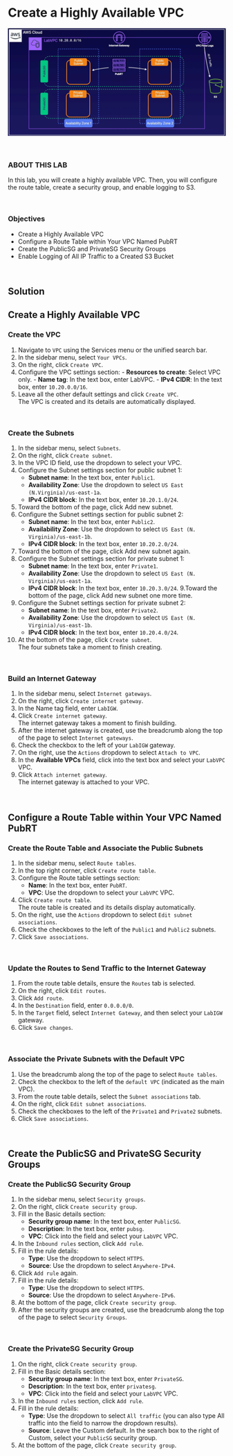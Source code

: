 # Create a Highly Available VPC

![](../../img/ChallengeLab-3.png)

<br>

### ABOUT THIS LAB
In this lab, you will create a highly available VPC. Then, you will configure the route table, create a security group, and enable logging to S3.

<br>

### Objectives
- Create a Highly Available VPC
- Configure a Route Table within Your VPC Named PubRT
- Create the PublicSG and PrivateSG Security Groups
- Enable Logging of All IP Traffic to a Created S3 Bucket

<br>

## Solution
## Create a Highly Available VPC
### Create the VPC
1. Navigate to `VPC` using the Services menu or the unified search bar.
2. In the sidebar menu, select `Your VPCs`.
3. On the right, click `Create VPC`.
4. Configure the VPC settings section:
       - **Resources to create**: Select VPC only.
       - **Name tag**: In the text box, enter LabVPC.
       - **IPv4 CIDR**: In the text box, enter `10.20.0.0/16`.
5. Leave all the other default settings and click `Create VPC`.<br>The VPC is created and its details are automatically displayed.

<br>

### Create the Subnets
1. In the sidebar menu, select `Subnets`.
2. On the right, click `Create subnet`.
3. In the VPC ID field, use the dropdown to select your VPC.
4. Configure the Subnet settings section for public subnet 1:
    - **Subnet name**: In the text box, enter `Public1`.
    - **Availability Zone**: Use the dropdown to select `US East (N.Virginia)/us-east-1a`.
    - **IPv4 CIDR block**: In the text box, enter `10.20.1.0/24`.
5. Toward the bottom of the page, click Add new subnet.
6. Configure the Subnet settings section for public subnet 2:
    - **Subnet name**: In the text box, enter `Public2`.
    - **Availability Zone**: Use the dropdown to select `US East (N. Virginia)/us-east-1b`.
    - **IPv4 CIDR block**: In the text box, enter `10.20.2.0/24`.
7. Toward the bottom of the page, click Add new subnet again.
8. Configure the Subnet settings section for private subnet 1:
    - **Subnet name**: In the text box, enter `Private1`.
    - **Availability Zone**: Use the dropdown to select `US East (N. Virginia)/us-east-1a`.
    - **IPv4 CIDR block**: In the text box, enter `10.20.3.0/24`.
9.Toward the bottom of the page, click Add new subnet one more time.
10. Configure the Subnet settings section for private subnet 2:
    - **Subnet name**: In the text box, enter `Private2`.
    - **Availability Zone**: Use the dropdown to select `US East (N. Virginia)/us-east-1b`.
    - **IPv4 CIDR block**: In the text box, enter `10.20.4.0/24`.
11. At the bottom of the page, click `Create subnet`.<br>The four subnets take a moment to finish creating.

<br>

### Build an Internet Gateway
1. In the sidebar menu, select `Internet gateways`.
2. On the right, click `Create internet gateway`.
3. In the Name tag field, enter `LabIGW`.
4. Click `Create internet gateway`.<br>The internet gateway takes a moment to finish building.
5. After the internet gateway is created, use the breadcrumb along the top of the page to select `Internet gateways`.
6. Check the checkbox to the left of your `LabIGW` gateway.
7. On the right, use the `Actions` dropdown to select `Attach to VPC`.
8. In the **Available VPCs** field, click into the text box and select your `LabVPC` VPC.
9. Click `Attach internet gateway`.<br>The internet gateway is attached to your VPC.

<br>

## Configure a Route Table within Your VPC Named PubRT
### Create the Route Table and Associate the Public Subnets
1. In the sidebar menu, select `Route tables`.
2. In the top right corner, click `Create route table`.
3. Configure the Route table settings section:
    - **Name**: In the text box, enter `PubRT`.
    - **VPC**: Use the dropdown to select your `LabVPC` VPC.
4. Click `Create route table`.<br>The route table is created and its details display automatically.
5. On the right, use the `Actions` dropdown to select `Edit subnet associations`.
6. Check the checkboxes to the left of the `Public1` and `Public2` subnets.
7. Click `Save associations`.

<br>

### Update the Routes to Send Traffic to the Internet Gateway
1. From the route table details, ensure the `Routes` tab is selected.
2. On the right, click `Edit routes`.
3. Click `Add route`.
4. In the `Destination` field, enter `0.0.0.0/0`.
5. In the `Target` field, select `Internet Gateway`, and then select your `LabIGW` gateway.
6. Click `Save changes`.

<br>

### Associate the Private Subnets with the Default VPC
1. Use the breadcrumb along the top of the page to select `Route tables`.
2. Check the checkbox to the left of the `default VPC` (indicated as the main VPC).
3. From the route table details, select the `Subnet associations` tab.
4. On the right, click `Edit subnet associations`.
5. Check the checkboxes to the left of the `Private1` and `Private2` subnets.
6. Click `Save associations`.

<br>

## Create the PublicSG and PrivateSG Security Groups
### Create the PublicSG Security Group
1. In the sidebar menu, select `Security groups`.
2. On the right, click `Create security group`.
3. Fill in the Basic details section:
    - **Security group name**: In the text box, enter `PublicSG`.
    - **Description**: In the text box, enter `pubsg`.
    - **VPC**: Click into the field and select your `LabVPC` VPC.
4. In the `Inbound rules` section, click `Add rule`.
5. Fill in the rule details:
    - **Type**: Use the dropdown to select `HTTPS`.
    - **Source**: Use the dropdown to select `Anywhere-IPv4`.
6. Click `Add rule` again.
7. Fill in the rule details:
    - **Type**: Use the dropdown to select `HTTPS`.
    - **Source**: Use the dropdown to select `Anywhere-IPv6`.
8. At the bottom of the page, click `Create security group`.
9. After the security groups are created, use the breadcrumb along the top of the page to select `Security Groups`.

<br>

### Create the PrivateSG Security Group
1. On the right, click `Create security group`.
2. Fill in the Basic details section:
    - **Security group name**: In the text box, enter `PrivateSG`.
    - **Description**: In the text box, enter `privatesg`.
    - **VPC**: Click into the field and select your `LabVPC` VPC.
3. In the `Inbound rules` section, click `Add rule`.
4. Fill in the rule details:
    - **Type**: Use the dropdown to select `All traffic` (you can also type All traffic into the field to narrow the dropdown results).
    - **Source**: Leave the Custom default. In the search box to the right of Custom, select your `PublicSG` security group.
5. At the bottom of the page, click `Create security group`.
